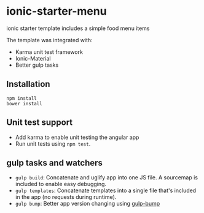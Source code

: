 # ionic-starter-menu
ionic starter template includes a simple food menu items

The template was integrated with:
* Karma unit test framework
* Ionic-Material
* Better gulp tasks

## Installation
```
npm install
bower install
```

## Unit test support
* Add karma to enable unit testing the angular app
* Run unit tests using ```npm test```.

## gulp tasks and watchers
* ```gulp build```: Concatenate and uglify app into one JS file. A sourcemap is included to enable easy debugging.
* ```gulp templates```: Concatenate templates into a single file that's included in the app (no requests during runtime). 
* ```gulp bump```: Better app version changing using [gulp-bump](https://github.com/stevelacy/gulp-bump)
